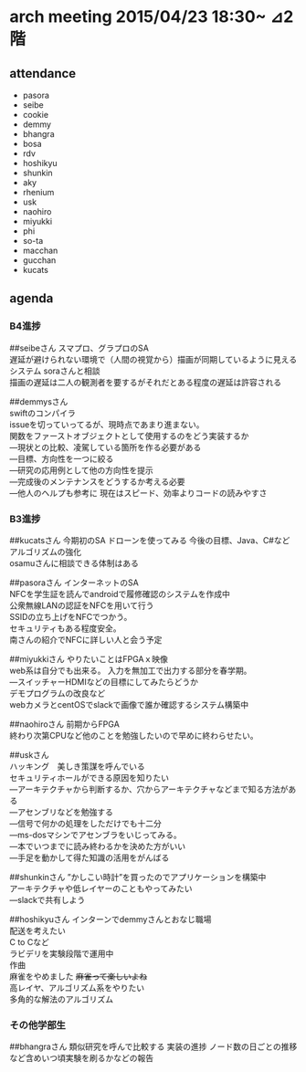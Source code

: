 arch meeting 2015/04/23 18:30~ ⊿2階
====

attendance
----
- pasora
- seibe
- cookie
- demmy
- bhangra
- bosa
- rdv
- hoshikyu
- shunkin
- aky
- rhenium
- usk
- naohiro
- miyukki
- phi
- so-ta
- macchan
- gucchan
- kucats

agenda
----
### B4進捗
##seibeさん
スマプロ、グラプロのSA  
遅延が避けられない環境で（人間の視覚から）描画が同期しているように見えるシステム
soraさんと相談  
描画の遅延は二人の観測者を要するがそれだとある程度の遅延は許容される  

##demmysさん  
swiftのコンパイラ  
issueを切っていってるが、現時点であまり進まない。  
関数をファーストオブジェクトとして使用するのをどう実装するか  
―現状との比較、凌駕している箇所を作る必要がある  
―目標、方向性を一つに絞る  
―研究の応用例として他の方向性を提示  
―完成後のメンテナンスをどうするか考える必要  
―他人のヘルプも参考に
現在はスピード、効率よりコードの読みやすさ   


### B3進捗

##kucatsさん
今期初のSA
ドローンを使ってみる
今後の目標、Java、C#などアルゴリズムの強化  
osamuさんに相談できる体制はある
  
##pasoraさん
インターネットのSA  
NFCを学生証を読んでandroidで履修確認のシステムを作成中   
公衆無線LANの認証をNFCを用いて行う   
SSIDの立ち上げをNFCでつかう。  
セキュリティもある程度安全。  
南さんの紹介でNFCに詳しい人と会う予定  

##miyukkiさん
やりたいことはFPGAｘ映像  
web系は自分でも出来る。
入力を無加工で出力する部分を春学期。  
―スイッチャーHDMIなどの目標にしてみたらどうか  
デモプログラムの改良など  
webカメラとcentOSでslackで画像で誰か確認するシステム構築中  

##naohiroさん
前期からFPGA  
終わり次第CPUなど他のことを勉強したいので早めに終わらせたい。  

##uskさん  
ハッキング　美しき策謀を呼んでいる  
セキュリティホールができる原因を知りたい  
―アーキテクチャから判断するか、穴からアーキテクチャなどまで知る方法がある  
―アセンブリなどを勉強する  
―信号で何かの処理をしただけでも十二分  
―ms-dosマシンでアセンブラをいじってみる。  
―本でいつまでに読み終わるかを決めた方がいい  
―手足を動かして得た知識の活用をがんばる  

##shunkinさん
”かしこい時計”を買ったのでアプリケーションを構築中  
アーキテクチャや低レイヤーのこともやってみたい  
―slackで共有しよう  

##hoshikyuさん
インターンでdemmyさんとおなじ職場  
配送を考えたい  
C to Cなど  
ラビデリを実験段階で運用中  
作曲  
麻雀をやめました ~~麻雀って楽しいよね~~  
高レイヤ、アルゴリズム系をやりたい  
多角的な解法のアルゴリズム  

### その他学部生
##bhangraさん
類似研究を呼んで比較する
実装の進捗
ノード数の日ごとの推移など含めいつ頃実験を刷るかなどの報告
